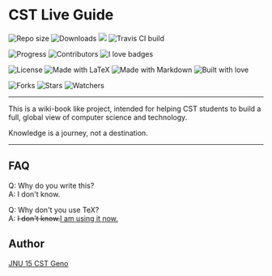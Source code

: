 # CST Live Guide

![Repo size](https://img.shields.io/github/repo-size/CSTGit/CST-Live-Guide.svg) ![Downloads](https://img.shields.io/github/downloads/CSTGit/CST-Live-Guide/total.svg) ![](http://hits.dwyl.com/CSTGit/CST-Live-Guide.svg) ![Travis CI build](https://api.travis-ci.org/CSTGit/CST-Live-Guide.svg?branch=master)

![Progress](https://img.shields.io/badge/progress-0%25-lightgrey.svg) ![Contributors](https://img.shields.io/github/contributors/CSTGit/CST-Live-Guide.svg) ![I love badges](https://img.shields.io/badge/I%20Love-Badges-green.svg)

![License](https://img.shields.io/github/license/CSTGit/CST-Live-Guide.svg) ![Made with LaTeX](https://img.shields.io/badge/made%20with-LaTeX-brightgreen.svg) ![Made with Markdown](https://img.shields.io/badge/made%20with-Markdown-brightgreen.svg) ![Built with love](https://img.shields.io/badge/built%20with-love-pink.svg)

![Forks](https://img.shields.io/github/forks/CSTGit/CST-Live-Guide.svg?style=social) ![Stars](https://img.shields.io/github/stars/CSTGit/CST-Live-Guide.svg?style=social) ![Watchers](https://img.shields.io/github/watchers/CSTGit/CST-Live-Guide.svg?style=social)

---

This is a wiki-book like project, intended for helping CST students to build a full, global view of computer science and technology.

Knowledge is a journey, not a destination.

---

## FAQ

Q: Why do you write this?  
A: I don't know.

Q: Why don't you use TeX?  
A: <del>I don't know.</del><ins>I am using it now.</ins>

## Author

[JNU 15 CST Geno](https://github.com/geno1024)